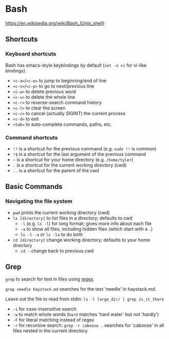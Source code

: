 # Bash

<https://en.wikipedia.org/wiki/Bash_(Unix_shell)>

## Shortcuts

### Keyboard shortcuts
Bash has emacs-style keybindings by default (`set -o vi` for vi-like bindings).

- `<c-a>`/`<c-e>` to jump to beginning/end of line
- `<c-n>`/`<c-p>` to go to next/previous line
- `<c-w>` to delete previous word
- `<c-u>` to delete the whole line
- `<c-r>` to reverse-search command history
- `<c-l>` to clear the screen
- `<c-c>` to cancel (actually SIGINT) the current process
- `<c-d>` to exit
- `<tab>` to auto-complete commands, paths, etc.

### Command shortcuts
- `!!` is a shortcut for the previous command (e.g. `sudo !!` is common)
- `!$` is a shortcut for the last argument of the previous command
- `~` is a shortcut for your home directory (e.g. `/home/tyler`)
- `.` is a shortcut for the current working directory (cwd)
- `..` is a shortcut for the parent of the cwd


## Basic Commands

### Navigating the file system
- `pwd` prints the current working directory (cwd)
- `ls [directory]` to list files in a directory; defaults to cwd
  - `-l` (e.g. `ls -l`) for long format; gives more info about each file
  - `-a` to show all files, including hidden files (which start with a `.`)
  - `ls -l -a` or `ls -la` to do both
- `cd [directory]` change working directory; defaults to your home directory
  - `cd -` change back to previous cwd

## Grep
`grep` to search for text in files using [regex][].

`grep needle haystack.md` searches for the text 'needle' in haystack.md.

Leave out the file to read from stdin: `ls -l large_dir/ | grep is_it_there`

- `-i` for case-insensitive search
- `-w` to match whole words (`hard` matches 'hard water' but not 'hardly')
- `-F` for literal matching instead of regex
- `-r` for recursive search: `grep -r caboose .` searches for 'caboose' in all
  files nested in the current directory


[regex]: http://man7.org/linux/man-pages/man1/grep.1.html#REGULAR_EXPRESSIONS
